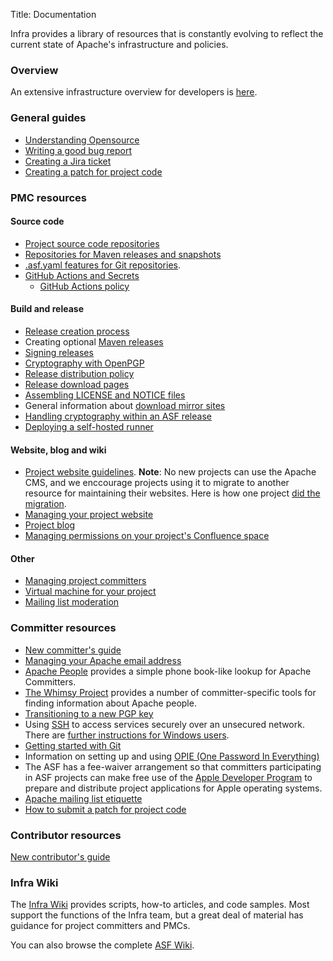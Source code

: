 Title: Documentation

Infra provides a library of resources that is constantly evolving to reflect the current state of Apache's infrastructure and policies.

### Overview ###

An extensive infrastructure overview for developers is <a href="https://www.apache.org/dev/" target="_blank">here</a>.

### General guides ###

- [Understanding Opensource](understanding-opensource.html)
- [Writing a good bug report](bug-writing-guide.html)
- [Creating a Jira ticket](jira-guidelines.html)
- [Creating a patch for project code](patch.html)

### PMC resources ###

#### Source code ####
- [Project source code repositories](version-control.html)
- [Repositories for Maven releases and snapshots](repository-faq.html)
- <a href="https://cwiki.apache.org/confluence/display/INFRA/.asf.yaml+features+for+git+repositories" target="_blank">.asf.yaml features for Git repositories</a>.
- [GitHub Actions and Secrets](github-actions-secrets.html)
  - [GitHub Actions policy](github-actions-policy.html)

#### Build and release ####
- [Release creation process](release-publishing.html)
- Creating optional [Maven releases](publishing-maven-artifacts.html) 
- [Signing releases](release-signing.html)
- [Cryptography with OpenPGP](openpgp.html)
- [Release distribution policy](release-distribution.html)
- [Release download pages](release-download-pages.html)
- [Assembling LICENSE and NOTICE files](licensing-howto.html)
- General information about [download mirror sites](mirrors.html)
- [Handling cryptography within an ASF release](crypto.html)
- [Deploying a self-hosted runner](self-hosted-runners.html)

#### Website, blog and wiki ####
- [Project website guidelines](website-guidelines.html). **Note**: No new projects can use the Apache CMS, and we enccourage projects using it to migrate to another resource for maintaining their websites. Here is how one project <a href="https://cwiki.apache.org/confluence/display/INFRA/How+Apache+Jena+migrated+from+the+CMS" target="_blank">did the migration</a>.
- [Managing your project website](project-site.html)
- [Project blog](project-blog.html)
- <a href="https://cwiki.apache.org/confluence/display/INFRA/Managing+permissions+on+your+project%27s+Confluence+Space" target="_blank">Managing permissions on your project's Confluence space</a>

#### Other ####
- [Managing project committers](managing-committers.html)
- [Virtual machine for your project](vm-policy.html)
- [Mailing list moderation](mailing-list-moderation.html)


### Committer resources ###

- [New committer's guide](new-committers-guide.html)
- [Managing your Apache email address](committer-email.html)
- <a href="https://people.apache.org" target="_blank">Apache People</a> provides a simple phone book-like 
lookup for Apache Committers.
- <a href="https://whimsy.apache.org/" target="_blank">The Whimsy Project</a> provides a number of committer-specific tools for finding information about Apache people.
- [Transitioning to a new PGP key](key-transition.html)
- Using [SSH](user-ssh.html) to access services securely over an unsecured network. There are [further instructions for Windows users](user-ssh-windows.html).
- [Getting started with Git](git-primer.html)
- Information on setting up and using <a href="https://cwiki.apache.org/confluence/display/INFRA/OPIE" target="_blank">OPIE (One Password In Everything)</a>
- The ASF has a fee-waiver arrangement so that committers participating in ASF projects can make free use of the [Apple Developer Program](apple-dev-program.html) to prepare and distribute project applications for Apple operating systems.
- [Apache mailing list etiquette](contrib-email-tips.html)
- [How to submit a patch for project code](patch.html)

### Contributor resources ###

[New contributor's guide](contributors.html)

### Infra Wiki

The <a href="https://cwiki.apache.org/confluence/display/INFRA/Documentation+Index" target="_blank">Infra Wiki</a> provides scripts, how-to articles, and code samples. Most support the functions of the Infra team, but a great deal of material has guidance for project committers and PMCs.

You can also browse the complete <a href="https://cwiki.apache.org/" target="_blank" >ASF Wiki</a>.
